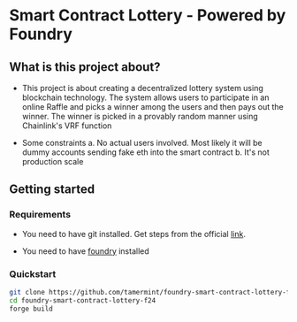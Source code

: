 # Smart Contract Lottery - Powered by Foundry

## What is this project about?

- This project is about creating a decentralized lottery system using blockchain technology. The system allows users to participate in an online Raffle and picks a winner among the users and then pays out the winner. The winner is picked in a provably random manner using Chainlink's VRF function

- Some constraints
  a. No actual users involved. Most likely it will be dummy accounts sending fake eth into the smart contract
  b. It's not production scale

## Getting started

### Requirements

- You need to have git installed. Get steps from the official [link](https://git-scm.com/book/en/v2/Getting-Started-Installing-Git).

- You need to have [foundry](https://getfoundry.sh/) installed

### Quickstart

```zsh
git clone https://github.com/tamermint/foundry-smart-contract-lottery-f24.git
cd foundry-smart-contract-lottery-f24
forge build
```
